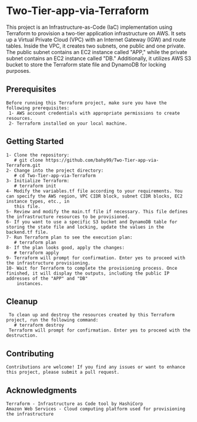 # Two-Tier-app-via-Terraform
This project is an Infrastructure-as-Code (IaC) implementation using Terraform to provision a two-tier application infrastructure on AWS. It sets up a Virtual Private Cloud (VPC) with an Internet Gateway (IGW) and route tables. Inside the VPC, it creates two subnets, one public and one private. The public subnet contains an EC2 instance called "APP," while the private subnet contains an EC2 instance called "DB." Additionally, it utilizes AWS S3 bucket to store the Terraform state file and DynamoDB for locking purposes.
## Prerequisites
    Before running this Terraform project, make sure you have the following prerequisites:
     1- AWS account credentials with appropriate permissions to create resources.
     2- Terraform installed on your local machine. 
## Getting Started
    1- Clone the repository:
       # git clone https://github.com/bahy99/Two-Tier-app-via-Terraform.git
    2- Change into the project directory:
       # cd Two-Tier-app-via-Terraform
    3- Initialize Terraform:
       # terraform init
    4- Modify the variables.tf file according to your requirements. You can specify the AWS region, VPC CIDR block, subnet CIDR blocks, EC2 instance types, etc., in 
       this file.
    5- Review and modify the main.tf file if necessary. This file defines the infrastructure resources to be provisioned.
    6- If you want to use a specific S3 bucket and DynamoDB table for storing the state file and locking, update the values in the backend.tf file.
    7- Run Terraform plan to see the execution plan:   
       # terraform plan
    8- If the plan looks good, apply the changes:
       # terraform apply
    9- Terraform will prompt for confirmation. Enter yes to proceed with the infrastructure provisioning.
    10- Wait for Terraform to complete the provisioning process. Once finished, it will display the outputs, including the public IP addresses of the "APP" and "DB" 
        instances.
## Cleanup
     To clean up and destroy the resources created by this Terraform project, run the following command:
       # terraform destroy
     Terraform will prompt for confirmation. Enter yes to proceed with the destruction.  
## Contributing
    Contributions are welcome! If you find any issues or want to enhance this project, please submit a pull request.
 ## Acknowledgments
    Terraform - Infrastructure as Code tool by HashiCorp
    Amazon Web Services - Cloud computing platform used for provisioning the infrastructure
